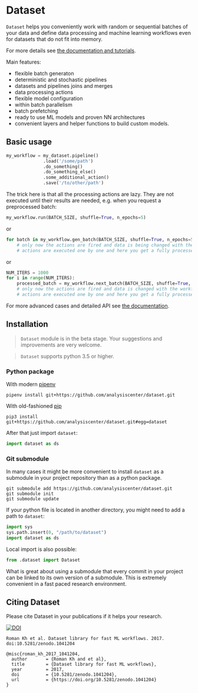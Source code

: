# Dataset

`Dataset` helps you conveniently work with random or sequential batches of your data
and define data processing and machine learning workflows even for datasets that do not fit into memory.

For more details see [the documentation and tutorials](https://analysiscenter.github.io/dataset/).

Main features:
- flexible batch generaton
- deterministic and stochastic pipelines
- datasets and pipelines joins and merges
- data processing actions
- flexible model configuration
- within batch parallelism
- batch prefetching
- ready to use ML models and proven NN architectures
- convenient layers and helper functions to build custom models.

## Basic usage

```python
my_workflow = my_dataset.pipeline()
              .load('/some/path')
              .do_something()
              .do_something_else()
              .some_additional_action()
              .save('/to/other/path')
```
The trick here is that all the processing actions are lazy. They are not executed until their results are needed, e.g. when you request a preprocessed batch:
```python
my_workflow.run(BATCH_SIZE, shuffle=True, n_epochs=5)
```
or
```python
for batch in my_workflow.gen_batch(BATCH_SIZE, shuffle=True, n_epochs=5):
    # only now the actions are fired and data is being changed with the workflow defined earlier
    # actions are executed one by one and here you get a fully processed batch
```
or
```python
NUM_ITERS = 1000
for i in range(NUM_ITERS):
    processed_batch = my_workflow.next_batch(BATCH_SIZE, shuffle=True, n_epochs=None)
    # only now the actions are fired and data is changed with the workflow defined earlier
    # actions are executed one by one and here you get a fully processed batch
```

For more advanced cases and detailed API see [the documentation](https://analysiscenter.github.io/dataset/).


## Installation

> `Dataset` module is in the beta stage. Your suggestions and improvements are very welcome.

> `Dataset` supports python 3.5 or higher.

### Python package
With modern [pipenv](https://docs.pipenv.org/)
```
pipenv install git+https://github.com/analysiscenter/dataset.git
```

With old-fashioned [pip](https://pip.pypa.io/en/stable/)
```
pip3 install git+https://github.com/analysiscenter/dataset.git#egg=dataset
```

After that just import `dataset`:
```python
import dataset as ds
```

### Git submodule
In many cases it might be more convenient to install `dataset` as a submodule in your project repository than as a python package.
```
git submodule add https://github.com/analysiscenter/dataset.git
git submodule init
git submodule update
```

If your python file is located in another directory, you might need to add a path to `dataset`:
```python
import sys
sys.path.insert(0, "/path/to/dataset")
import dataset as ds
```

Local import is also possible:
```python
from .dataset import Dataset
```

What is great about using a submodule that every commit in your project can be linked to its own version of a submodule.
This is extremely convenient in a fast paced research environment.


## Citing Dataset
Please cite Dataset in your publications if it helps your research.

[![DOI](https://zenodo.org/badge/84835419.svg)](https://zenodo.org/badge/latestdoi/84835419)

```
Roman Kh et al. Dataset library for fast ML workflows. 2017. doi:10.5281/zenodo.1041204
```

```
@misc{roman_kh_2017_1041204,
  author       = {Roman Kh and et al},
  title        = {Dataset library for fast ML workflows},
  year         = 2017,
  doi          = {10.5281/zenodo.1041204},
  url          = {https://doi.org/10.5281/zenodo.1041204}
}
```
